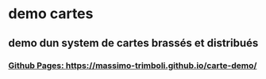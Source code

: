 # demo cartes
## demo dun system de cartes brassés et distribués
### <a href="https://massimo-trimboli.github.io/carte-demo/">Github Pages: https://massimo-trimboli.github.io/carte-demo/</a>
